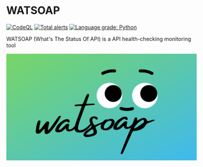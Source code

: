 # WATSOAP
[![CodeQL](https://github.com/nawinto99/gitoxy/actions/workflows/codeql-analysis.yml/badge.svg?branch=main)](https://github.com/nawinto99/gitoxy/actions/workflows/codeql-analysis.yml)
[![Total alerts](https://img.shields.io/lgtm/alerts/g/nawinto99/watsoap.svg?logo=lgtm&logoWidth=18)](https://lgtm.com/projects/g/nawinto99/watsoap/alerts/)
[![Language grade: Python](https://img.shields.io/lgtm/grade/python/g/nawinto99/watsoap.svg?logo=lgtm&logoWidth=18)](https://lgtm.com/projects/g/nawinto99/watsoap/context:python)

WATSOAP (What's The Status Of API) is a API health-checking monitoring tool

![gitoxy](./docs/assets/watsoap.png)
